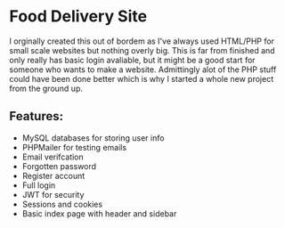 # Food Delivery Site

I orginally created this out of bordem as I've always used HTML/PHP for small scale websites but nothing overly big. This is far from finished and only really has basic login avaliable, but it might be a good start for someone who wants to make a website.
Admittingly alot of the PHP stuff could have been done better which is why I started a whole new project from the ground up.

## Features:
* MySQL databases for storing user info
* PHPMailer for testing emails
* Email verifcation
* Forgotten password
* Register account
* Full login
* JWT for security
* Sessions and cookies
* Basic index page with header and sidebar
